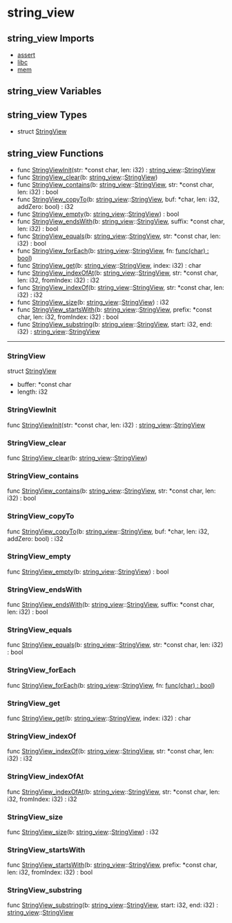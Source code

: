 # string\_view

## string\_view Imports

* [assert](assert\.md)
* [libc](libc\.md)
* [mem](mem\.md)


## string\_view Variables



## string\_view Types

* struct [StringView](#StringView)


## string\_view Functions

* func [StringViewInit](#StringViewInit)(str: *const char, len: i32) : [string\_view](#string\_view)::[StringView](#StringView)
* func [StringView\_clear](#StringView\_clear)(b: [string\_view](#string\_view)::[StringView](#StringView))
* func [StringView\_contains](#StringView\_contains)(b: [string\_view](#string\_view)::[StringView](#StringView), str: *const char, len: i32) : bool
* func [StringView\_copyTo](#StringView\_copyTo)(b: [string\_view](#string\_view)::[StringView](#StringView), buf: *char, len: i32, addZero: bool) : i32
* func [StringView\_empty](#StringView\_empty)(b: [string\_view](#string\_view)::[StringView](#StringView)) : bool
* func [StringView\_endsWith](#StringView\_endsWith)(b: [string\_view](#string\_view)::[StringView](#StringView), suffix: *const char, len: i32) : bool
* func [StringView\_equals](#StringView\_equals)(b: [string\_view](#string\_view)::[StringView](#StringView), str: *const char, len: i32) : bool
* func [StringView\_forEach](#StringView\_forEach)(b: [string\_view](#string\_view)::[StringView](#StringView), fn: [func\(char\) : bool](#\_))
* func [StringView\_get](#StringView\_get)(b: [string\_view](#string\_view)::[StringView](#StringView), index: i32) : char
* func [StringView\_indexOfAt](#StringView\_indexOfAt)(b: [string\_view](#string\_view)::[StringView](#StringView), str: *const char, len: i32, fromIndex: i32) : i32
* func [StringView\_indexOf](#StringView\_indexOf)(b: [string\_view](#string\_view)::[StringView](#StringView), str: *const char, len: i32) : i32
* func [StringView\_size](#StringView\_size)(b: [string\_view](#string\_view)::[StringView](#StringView)) : i32
* func [StringView\_startsWith](#StringView\_startsWith)(b: [string\_view](#string\_view)::[StringView](#StringView), prefix: *const char, len: i32, fromIndex: i32) : bool
* func [StringView\_substring](#StringView\_substring)(b: [string\_view](#string\_view)::[StringView](#StringView), start: i32, end: i32) : [string\_view](#string\_view)::[StringView](#StringView)



***
### StringView


struct [StringView](#StringView)

* buffer: *const char
* length: i32



### StringViewInit


func [StringViewInit](#StringViewInit)(str: *const char, len: i32) : [string\_view](#string\_view)::[StringView](#StringView)


### StringView\_clear


func [StringView\_clear](#StringView\_clear)(b: [string\_view](#string\_view)::[StringView](#StringView))


### StringView\_contains


func [StringView\_contains](#StringView\_contains)(b: [string\_view](#string\_view)::[StringView](#StringView), str: *const char, len: i32) : bool


### StringView\_copyTo


func [StringView\_copyTo](#StringView\_copyTo)(b: [string\_view](#string\_view)::[StringView](#StringView), buf: *char, len: i32, addZero: bool) : i32


### StringView\_empty


func [StringView\_empty](#StringView\_empty)(b: [string\_view](#string\_view)::[StringView](#StringView)) : bool


### StringView\_endsWith


func [StringView\_endsWith](#StringView\_endsWith)(b: [string\_view](#string\_view)::[StringView](#StringView), suffix: *const char, len: i32) : bool


### StringView\_equals


func [StringView\_equals](#StringView\_equals)(b: [string\_view](#string\_view)::[StringView](#StringView), str: *const char, len: i32) : bool


### StringView\_forEach


func [StringView\_forEach](#StringView\_forEach)(b: [string\_view](#string\_view)::[StringView](#StringView), fn: [func\(char\) : bool](#\_))


### StringView\_get


func [StringView\_get](#StringView\_get)(b: [string\_view](#string\_view)::[StringView](#StringView), index: i32) : char


### StringView\_indexOf


func [StringView\_indexOf](#StringView\_indexOf)(b: [string\_view](#string\_view)::[StringView](#StringView), str: *const char, len: i32) : i32


### StringView\_indexOfAt


func [StringView\_indexOfAt](#StringView\_indexOfAt)(b: [string\_view](#string\_view)::[StringView](#StringView), str: *const char, len: i32, fromIndex: i32) : i32


### StringView\_size


func [StringView\_size](#StringView\_size)(b: [string\_view](#string\_view)::[StringView](#StringView)) : i32


### StringView\_startsWith


func [StringView\_startsWith](#StringView\_startsWith)(b: [string\_view](#string\_view)::[StringView](#StringView), prefix: *const char, len: i32, fromIndex: i32) : bool


### StringView\_substring


func [StringView\_substring](#StringView\_substring)(b: [string\_view](#string\_view)::[StringView](#StringView), start: i32, end: i32) : [string\_view](#string\_view)::[StringView](#StringView)


